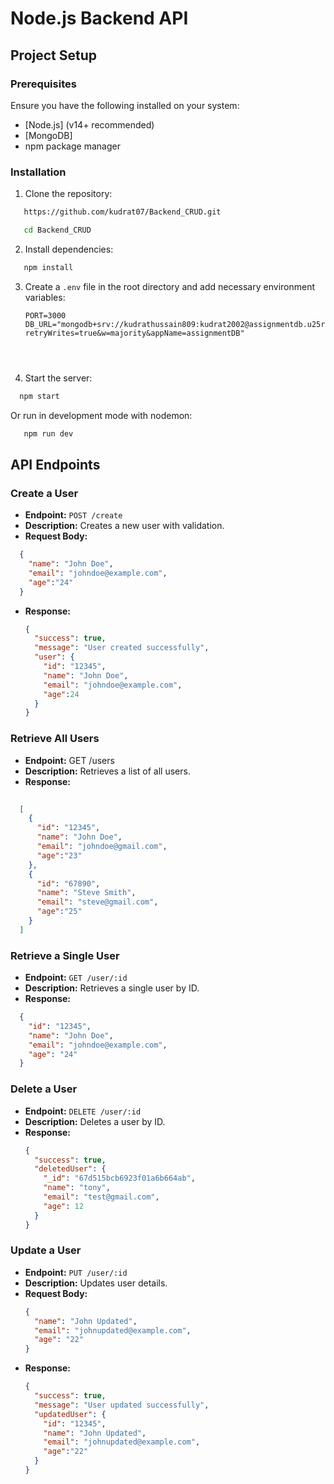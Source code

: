 # Node.js Backend API

## Project Setup

### Prerequisites

Ensure you have the following installed on your system:

- [Node.js] (v14+ recommended)
- [MongoDB] 
- npm package manager

### Installation

1. Clone the repository:
```bash
   https://github.com/kudrat07/Backend_CRUD.git
```
```bash
   cd Backend_CRUD
   ```

2. Install dependencies:
```bash
   npm install
   ```

3. Create a `.env` file in the root directory and add necessary environment variables:

   ```env
   PORT=3000
   DB_URL="mongodb+srv://kudrathussain809:kudrat2002@assignmentdb.u25r3.mongodb.net/?retryWrites=true&w=majority&appName=assignmentDB"




4. Start the server:

 ```bash
   npm start
   ```
   
   Or run in development mode with nodemon:

```bash
   npm run dev
   ```


## API Endpoints

### Create a User

- **Endpoint:** `POST /create`
- **Description:** Creates a new user with validation.
- **Request Body:**
```json
  {
    "name": "John Doe",
    "email": "johndoe@example.com",
    "age":"24"
  }
  ```
  
- **Response:**
  ```json
  {
    "success": true,
    "message": "User created successfully",
    "user": {
      "id": "12345",
      "name": "John Doe",
      "email": "johndoe@example.com",
      "age":24
    }
  }
  ```


### Retrieve All Users

- **Endpoint:** GET /users
- **Description:** Retrieves a list of all users.
- **Response:**
```json
  
  [
    {
      "id": "12345",
      "name": "John Doe",
      "email": "johndoe@gmail.com",
      "age":"23"
    },
    {
      "id": "67890",
      "name": "Steve Smith",
      "email": "steve@gmail.com",
      "age":"25"
    }
  ]

  ```
  

### Retrieve a Single User

- **Endpoint:** `GET /user/:id`
- **Description:** Retrieves a single user by ID.
- **Response:**
```json
  {
    "id": "12345",
    "name": "John Doe",
    "email": "johndoe@example.com",
    "age": "24"
  }
  ```

### Delete a User
- **Endpoint:** `DELETE /user/:id`
- **Description:** Deletes a user by ID.
- **Response:**
  ```json
  {
    "success": true,
    "deletedUser": {
      "_id": "67d515bcb6923f01a6b664ab",
      "name": "tony",
      "email": "test@gmail.com",
      "age": 12
    }
  }
  

### Update a User

- **Endpoint:** `PUT /user/:id`
- **Description:** Updates user details.
- **Request Body:**
  ```json
  {
    "name": "John Updated",
    "email": "johnupdated@example.com",
    "age": "22"
  }
  ```
- **Response:**
  ```json
  {
    "success": true,
    "message": "User updated successfully",
    "updatedUser": {
      "id": "12345",
      "name": "John Updated",
      "email": "johnupdated@example.com",
      "age":"22"
    }
  }
  ```



